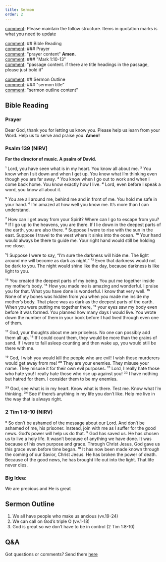 ```yaml
---
title: Sermon 
order: 2
---
```


[comment]: Please maintain the follow structure. Items in quotation marks is what you need to update

[comment]: ## Bible Reading  
[comment]: ### Prayer  
[comment]: "prayer content"  **Amen.**  
[comment]:  ### "Mark 1:10-13"  
[comment]: "passage content. if there are title headings in the passage, please just bold it"  

[comment]: ## Sermon Outline  
[comment]: ### "sermon title"  
[comment]: "sermon outline content"  

[comment]: ------------------------------------------------------------------------------------
## Bible Reading
### Prayer
Dear God, thank you for letting us know you. Please help us learn from your Word. Help us to serve and praise you. **Amen!**

### Psalm 139 (NIRV)
**For the director of music. A psalm of David.**

¹ Lord, you have seen what is in my heart.
    You know all about me.
² You know when I sit down and when I get up.
    You know what I’m thinking even though you are far away.
³ You know when I go out to work and when I come back home.
    You know exactly how I live.
⁴ Lord, even before I speak a word,
    you know all about it.

⁵ You are all around me, behind me and in front of me.
    You hold me safe in your hand.
⁶ I’m amazed at how well you know me.
    It’s more than I can understand.

⁷ How can I get away from your Spirit?
    Where can I go to escape from you?
⁸ If I go up to the heavens, you are there.
    If I lie down in the deepest parts of the earth, you are also there.
⁹ Suppose I were to rise with the sun in the east.
    Suppose I travel to the west where it sinks into the ocean.
¹⁰ Your hand would always be there to guide me.
    Your right hand would still be holding me close.

¹1 Suppose I were to say, “I’m sure the darkness will hide me.
    The light around me will become as dark as night.”
¹² Even that darkness would not be dark to you.
    The night would shine like the day,
    because darkness is like light to you.

¹³ You created the deepest parts of my being.
    You put me together inside my mother’s body.
¹⁴ How you made me is amazing and wonderful.
    I praise you for that.
What you have done is wonderful.
    I know that very well.
¹⁵ None of my bones was hidden from you
    when you made me inside my mother’s body.
    That place was as dark as the deepest parts of the earth.
When you were putting me together there,
¹⁶     your eyes saw my body even before it was formed.
You planned how many days I would live.
    You wrote down the number of them in your book
    before I had lived through even one of them.

¹⁷ God, your thoughts about me are priceless.
    No one can possibly add them all up.
¹⁸ If I could count them,
    they would be more than the grains of sand.
If I were to fall asleep counting and then wake up,
    you would still be there with me.

¹⁹ God, I wish you would kill the people who are evil!
    I wish those murderers would get away from me!
²⁰ They are your enemies. They misuse your name.
    They misuse it for their own evil purposes.
²¹ Lord, I really hate those who hate you!
    I really hate those who rise up against you!
²² I have nothing but hatred for them.
    I consider them to be my enemies.

²³ God, see what is in my heart.
    Know what is there.
Test me.
    Know what I’m thinking.
²⁴ See if there’s anything in my life you don’t like.
    Help me live in the way that is always right.

### 2 Tim 1:8-10 (NIRV)
⁸ So don’t be ashamed of the message about our Lord. And don’t be ashamed of me, his prisoner. Instead, join with me as I suffer for the good news. God’s power will help us do that.
⁹ God has saved us. He has chosen us to live a holy life. It wasn’t because of anything we have done. It was because of his own purpose and grace. Through Christ Jesus, God gave us this grace even before time began. 
¹⁰ It has now been made known through the coming of our Savior, Christ Jesus. He has broken the power of death. Because of the good news, he has brought life out into the light. That life never dies.

### Big Idea:
We are precious and He is great 

## Sermon Outline

1. We all have people who make us anxious (vv.19-24)
2. We can call on God’s triple O (vv.1-18)
3. God is great so we don’t have to be in control (2 Tim 1:8-10)



## Q&A
Got questions or comments? Send them [here](https://tinyurl.com/SGHACQuestionsAnswers)
